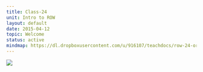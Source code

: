 ```yaml
---
title: Class-24
unit: Intro to ROW
layout: default
date: 2015-04-12
topic: Welcome
status: active
mindmap: https://dl.dropboxusercontent.com/u/916107/teachdocs/row-24-ordo.png
---
```


![](https://dl.dropboxusercontent.com/u/916107/teachdocs/row-24-ordo.png)

